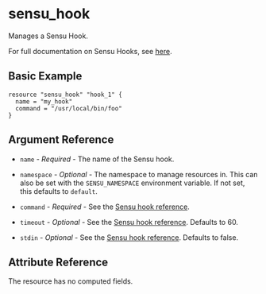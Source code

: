 # sensu_hook

Manages a Sensu Hook.

For full documentation on Sensu Hooks, see [here](https://docs.sensu.io/sensu-go/latest/observability-pipeline/observe-schedule/hooks/).

## Basic Example

```hcl
resource "sensu_hook" "hook_1" {
  name = "my_hook"
  command = "/usr/local/bin/foo"
}
```

## Argument Reference

* `name` - *Required* - The name of the Sensu hook.

* `namespace` - *Optional* - The namespace to manage resources in. This can
  also be set with the `SENSU_NAMESPACE` environment variable. If not set,
  this defaults to `default`.

* `command` - *Required* - See the [Sensu hook reference](https://docs.sensu.io/sensu-go/latest/observability-pipeline/observe-schedule/hooks/#hook-specification).

* `timeout` - *Optional* - See the [Sensu hook reference](https://docs.sensu.io/sensu-go/latest/observability-pipeline/observe-schedule/hooks/#hook-specification).
  Defaults to 60.

* `stdin` - *Optional* - See the [Sensu hook reference](https://docs.sensu.io/sensu-go/latest/observability-pipeline/observe-schedule/hooks/#hook-specification).
  Defaults to false.

## Attribute Reference

The resource has no computed fields.
